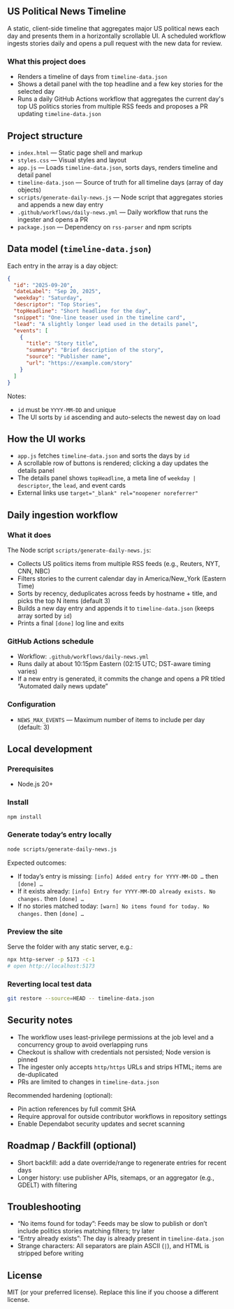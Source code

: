 ## US Political News Timeline

A static, client-side timeline that aggregates major US political news each day and presents them in a horizontally scrollable UI. A scheduled workflow ingests stories daily and opens a pull request with the new data for review.

### What this project does
- Renders a timeline of days from `timeline-data.json`
- Shows a detail panel with the top headline and a few key stories for the selected day
- Runs a daily GitHub Actions workflow that aggregates the current day's top US politics stories from multiple RSS feeds and proposes a PR updating `timeline-data.json`

## Project structure
- `index.html` — Static page shell and markup
- `styles.css` — Visual styles and layout
- `app.js` — Loads `timeline-data.json`, sorts days, renders timeline and detail panel
- `timeline-data.json` — Source of truth for all timeline days (array of day objects)
- `scripts/generate-daily-news.js` — Node script that aggregates stories and appends a new day entry
- `.github/workflows/daily-news.yml` — Daily workflow that runs the ingester and opens a PR
- `package.json` — Dependency on `rss-parser` and npm scripts

## Data model (`timeline-data.json`)
Each entry in the array is a day object:

```json
{
  "id": "2025-09-20",
  "dateLabel": "Sep 20, 2025",
  "weekday": "Saturday",
  "descriptor": "Top Stories",
  "topHeadline": "Short headline for the day",
  "snippet": "One-line teaser used in the timeline card",
  "lead": "A slightly longer lead used in the details panel",
  "events": [
    {
      "title": "Story title",
      "summary": "Brief description of the story",
      "source": "Publisher name",
      "url": "https://example.com/story"
    }
  ]
}
```

Notes:
- `id` must be `YYYY-MM-DD` and unique
- The UI sorts by `id` ascending and auto-selects the newest day on load

## How the UI works
- `app.js` fetches `timeline-data.json` and sorts the days by `id`
- A scrollable row of buttons is rendered; clicking a day updates the details panel
- The details panel shows `topHeadline`, a meta line of `weekday | descriptor`, the `lead`, and event cards
- External links use `target="_blank" rel="noopener noreferrer"`

## Daily ingestion workflow

### What it does
The Node script `scripts/generate-daily-news.js`:
- Collects US politics items from multiple RSS feeds (e.g., Reuters, NYT, CNN, NBC)
- Filters stories to the current calendar day in America/New_York (Eastern Time)
- Sorts by recency, deduplicates across feeds by hostname + title, and picks the top N items (default 3)
- Builds a new day entry and appends it to `timeline-data.json` (keeps array sorted by `id`)
- Prints a final `[done]` log line and exits

### GitHub Actions schedule
- Workflow: `.github/workflows/daily-news.yml`
- Runs daily at about 10:15pm Eastern (02:15 UTC; DST-aware timing varies)
- If a new entry is generated, it commits the change and opens a PR titled “Automated daily news update”

### Configuration
- `NEWS_MAX_EVENTS` — Maximum number of items to include per day (default: 3)

## Local development

### Prerequisites
- Node.js 20+

### Install
```bash
npm install
```

### Generate today’s entry locally
```bash
node scripts/generate-daily-news.js
```

Expected outcomes:
- If today’s entry is missing: `[info] Added entry for YYYY-MM-DD …` then `[done] …`
- If it exists already: `[info] Entry for YYYY-MM-DD already exists. No changes.` then `[done] …`
- If no stories matched today: `[warn] No items found for today. No changes.` then `[done] …`

### Preview the site
Serve the folder with any static server, e.g.:
```bash
npx http-server -p 5173 -c-1
# open http://localhost:5173
```

### Reverting local test data
```bash
git restore --source=HEAD -- timeline-data.json
```

## Security notes
- The workflow uses least-privilege permissions at the job level and a concurrency group to avoid overlapping runs
- Checkout is shallow with credentials not persisted; Node version is pinned
- The ingester only accepts `http/https` URLs and strips HTML; items are de-duplicated
- PRs are limited to changes in `timeline-data.json`

Recommended hardening (optional):
- Pin action references by full commit SHA
- Require approval for outside contributor workflows in repository settings
- Enable Dependabot security updates and secret scanning

## Roadmap / Backfill (optional)
- Short backfill: add a date override/range to regenerate entries for recent days
- Longer history: use publisher APIs, sitemaps, or an aggregator (e.g., GDELT) with filtering

## Troubleshooting
- “No items found for today”: Feeds may be slow to publish or don’t include politics stories matching filters; try later
- “Entry already exists”: The day is already present in `timeline-data.json`
- Strange characters: All separators are plain ASCII (`|`), and HTML is stripped before writing

## License
MIT (or your preferred license). Replace this line if you choose a different license.


